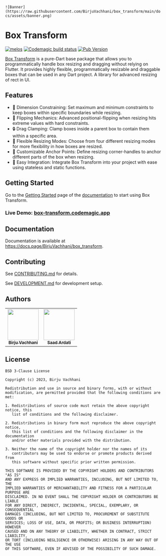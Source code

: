 `![Banner](https://raw.githubusercontent.com/BirjuVachhani/box_transform/main/docs/assets/banner.png)`

# Box Transform

[![melos](https://img.shields.io/badge/maintained%20with-melos-f700ff.svg?style=flat-square)](https://github.com/invertase/melos) [![Codemagic build status](https://api.codemagic.io/apps/63dd4d4ae6be1d561b8f45d2/63dd4d4ae6be1d561b8f45d1/status_badge.svg)](https://codemagic.io/apps/63dd4d4ae6be1d561b8f45d2/63dd4d4ae6be1d561b8f45d1/latest_build) [![Pub Version](https://img.shields.io/pub/v/box_transform?label=Pub)](https://pub.dev/packages/box_transform)

[Box Transform](github) is a pure-Dart base package that allows you to programmatically handle box resizing and dragging
without relying on Flutter. It provides highly flexible, programmatically resizable and draggable boxes that can be used
in any Dart project. A library for advanced resizing of rect in UI.

## Features

* 📏 Dimension Constraining: Set maximum and minimum constraints to keep boxes within specific boundaries while resizing.
* 🔁 Flipping Mechanics: Advanced positional-flipping when resizing hits extreme values with hard constraints.
* 🔒 Drag Clamping: Clamp boxes inside a parent box to contain them within a specific area.
* 🎨 Flexible Resizing Modes: Choose from four different resizing modes for more flexibility in how boxes are resized.
* 📍 Customizable Anchor Points: Define resizing corner-handles to anchor different parts of the box when resizing.
* 🚀 Easy Integration: Integrate Box Transform into your project with ease using stateless and static functions.

## Getting Started

Go to the [Getting Started](https://docs.page/BirjuVachhani/box_transform/flutter_get_started) page of the 
[documentation](docsite) to start using Box Transform.

### Live Demo: [box-transform.codemagic.app](https://box-transform.codemagic.app)

## Documentation

Documentation is available at https://docs.page/BirjuVachhani/box_transform.

## Contributing

See [CONTRIBUTING.md](https://github.com/BirjuVachhani/adaptive_theme/blob/main/CONTRIBUTING.md) for details.

See [DEVELOPMENT.md](https://github.com/BirjuVachhani/adaptive_theme/blob/main/development.md) for development setup.

## Authors

<table>
  <tr>
    <td align="center"><a href="https://github.com/birjuvachhani"><img src="https://avatars.githubusercontent.com/u/20423471?s=100" width="100px;" alt=""/><br /><sub><b>Birju Vachhani</b></sub></a></td>
    <td align="center"><a href="https://github.com/SwissCheese5"><img src="https://avatars.githubusercontent.com/u/7407478?v=4" width="100px;" alt=""/><br /><sub><b>Saad Ardati</b></sub></a></td>
  </tr>
</table>

## License

```
BSD 3-Clause License

Copyright (c) 2023, Birju Vachhani

Redistribution and use in source and binary forms, with or without
modification, are permitted provided that the following conditions are met:

1. Redistributions of source code must retain the above copyright notice, this
   list of conditions and the following disclaimer.

2. Redistributions in binary form must reproduce the above copyright notice,
   this list of conditions and the following disclaimer in the documentation
   and/or other materials provided with the distribution.

3. Neither the name of the copyright holder nor the names of its
   contributors may be used to endorse or promote products derived from
   this software without specific prior written permission.

THIS SOFTWARE IS PROVIDED BY THE COPYRIGHT HOLDERS AND CONTRIBUTORS "AS IS"
AND ANY EXPRESS OR IMPLIED WARRANTIES, INCLUDING, BUT NOT LIMITED TO, THE
IMPLIED WARRANTIES OF MERCHANTABILITY AND FITNESS FOR A PARTICULAR PURPOSE ARE
DISCLAIMED. IN NO EVENT SHALL THE COPYRIGHT HOLDER OR CONTRIBUTORS BE LIABLE
FOR ANY DIRECT, INDIRECT, INCIDENTAL, SPECIAL, EXEMPLARY, OR CONSEQUENTIAL
DAMAGES (INCLUDING, BUT NOT LIMITED TO, PROCUREMENT OF SUBSTITUTE GOODS OR
SERVICES; LOSS OF USE, DATA, OR PROFITS; OR BUSINESS INTERRUPTION) HOWEVER
CAUSED AND ON ANY THEORY OF LIABILITY, WHETHER IN CONTRACT, STRICT LIABILITY,
OR TORT (INCLUDING NEGLIGENCE OR OTHERWISE) ARISING IN ANY WAY OUT OF THE USE
OF THIS SOFTWARE, EVEN IF ADVISED OF THE POSSIBILITY OF SUCH DAMAGE.

```

[github]: https://github.com/BirjuVachhani/box_transform

[pubdev]: https://pub.dev/packages/rect_resizer

[docsite]: https://docs.page/BirjuVachhani/box_transform